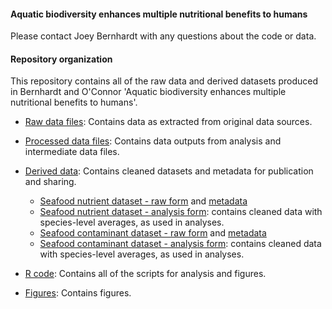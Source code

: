 #### Aquatic biodiversity enhances multiple nutritional benefits to humans

Please contact Joey Bernhardt with any questions about the code or data.

#### Repository organization

This repository contains all of the raw data and derived datasets produced in Bernhardt and O'Connor 'Aquatic biodiversity enhances multiple nutritional benefits to humans'. 


* [Raw data files](https://github.com/JoeyBernhardt/Nutrient_analysis/tree/master/data): Contains data as extracted from original data sources.

* [Processed data files](https://github.com/JoeyBernhardt/Nutrient_analysis/tree/master/data-processed): Contains data outputs from analysis and intermediate data files.

* [Derived data](https://github.com/JoeyBernhardt/Nutrient_analysis/tree/master/data-to-share): Contains cleaned datasets and metadata for publication and sharing.

  * [Seafood nutrient dataset - raw form](https://github.com/JoeyBernhardt/Nutrient_analysis/blob/master/data-to-share/global-seafood-nutrient-dataset-raw.csv) and [metadata](https://github.com/JoeyBernhardt/Nutrient_analysis/blob/master/data-to-share/global-seafood-metadata.txt)
  * [Seafood nutrient dataset - analysis form](https://github.com/JoeyBernhardt/Nutrient_analysis/blob/master/data-to-share/global-seafood-nutrient-data-for-analysis.csv): contains cleaned data with species-level averages, as used in analyses.
  * [Seafood contaminant dataset - raw form](https://github.com/JoeyBernhardt/Nutrient_analysis/blob/master/data-to-share/seafood-contaminant-data-cleaned.csv) and [metadata](https://github.com/JoeyBernhardt/Nutrient_analysis/blob/master/data-to-share/seafood-contaminant-metadata.txt)
  * [Seafood contaminant dataset - analysis form](https://github.com/JoeyBernhardt/Nutrient_analysis/blob/master/data-to-share/global-seafood-nutrient-data-for-analysis.csv): contains cleaned data with species-level averages, as used in analyses.



* [R code](https://github.com/JoeyBernhardt/Nutrient_analysis/tree/master/Rscripts): Contains all of the scripts for analysis and figures.


* [Figures](https://github.com/JoeyBernhardt/Nutrient_analysis/tree/master/figures): Contains figures.

